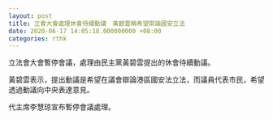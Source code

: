 ```yaml
---
layout: post
title: 立會大會處理休會待續動議　黃碧雲稱希望辯論國安立法
date: 2020-06-17 14:05:18.000000000 +08:00
categories: rthk
---
```


立法會大會暫停會議，處理由民主黨黃碧雲提出的休會待續動議。

黃碧雲表示，提出動議是希望在議會辯論港區國安法立法，而議員代表市民，希望透過動議向中央表達意見。

代主席李慧琼宣布暫停會議處理。
